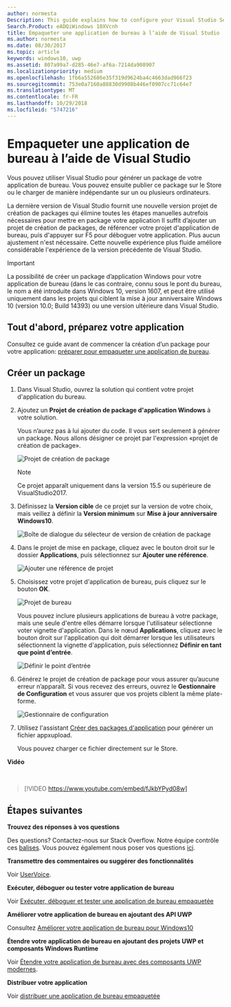 ```yaml
---
author: normesta
Description: This guide explains how to configure your Visual Studio Solution to edit, debug, and package desktop application.
Search.Product: eADQiWindows 10XVcnh
title: Empaqueter une application de bureau à l’aide de Visual Studio
ms.author: normesta
ms.date: 08/30/2017
ms.topic: article
keywords: windows10, uwp
ms.assetid: 807a99a7-d285-46e7-af6a-7214da908907
ms.localizationpriority: medium
ms.openlocfilehash: 1fb6a552686e35f319d9624ba4c4663dad966f23
ms.sourcegitcommit: 753e0a7160a88830d9908b446ef0907cc71c64e7
ms.translationtype: MT
ms.contentlocale: fr-FR
ms.lasthandoff: 10/29/2018
ms.locfileid: "5747216"
---
```

# <a name="package-a-desktop-application-by-using-visual-studio"></a>Empaqueter une application de bureau à l’aide de Visual Studio

Vous pouvez utiliser Visual Studio pour générer un package de votre application de bureau. Vous pouvez ensuite publier ce package sur le Store ou le charger de manière indépendante sur un ou plusieurs ordinateurs.

La dernière version de Visual Studio fournit une nouvelle version projet de création de packages qui élimine toutes les étapes manuelles autrefois nécessaires pour mettre en package votre application Il suffit d’ajouter un projet de création de packages, de référencer votre projet d'application de bureau, puis d'appuyer sur F5 pour déboguer votre application. Plus aucun ajustement n'est nécessaire. Cette nouvelle expérience plus fluide améliore considérable l'expérience de la version précédente de Visual Studio.

>[!IMPORTANT]
>La possibilité de créer un package d’application Windows pour votre application de bureau (dans le cas contraire, connu sous le pont du bureau, le nom a été introduite dans Windows 10, version 1607, et peut être utilisé uniquement dans les projets qui ciblent la mise à jour anniversaire Windows 10 (version 10.0; Build 14393) ou une version ultérieure dans Visual Studio.

## <a name="first-prepare-your-application"></a>Tout d'abord, préparez votre application

Consultez ce guide avant de commencer la création d’un package pour votre application: [préparer pour empaqueter une application de bureau](desktop-to-uwp-prepare.md).

<a id="new-packaging-project"/>

## <a name="create-a-package"></a>Créer un package

1. Dans Visual Studio, ouvrez la solution qui contient votre projet d'application du bureau.

2. Ajoutez un **Projet de création de package d'application Windows** à votre solution.

   Vous n’aurez pas à lui ajouter du code. Il vous sert seulement à générer un package. Nous allons désigner ce projet par l'expression «projet de création de package».

   ![Projet de création de package](images/desktop-to-uwp/packaging-project.png)

   >[!NOTE]
   >Ce projet apparaît uniquement dans la version 15.5 ou supérieure de VisualStudio2017.

3. Définissez la **Version cible** de ce projet sur la version de votre choix, mais veillez à définir la **Version minimum** sur **Mise à jour anniversaire Windows10**.

   ![Boîte de dialogue du sélecteur de version de création de package](images/desktop-to-uwp/packaging-version.png)

4. Dans le projet de mise en package, cliquez avec le bouton droit sur le dossier **Applications**, puis sélectionnez sur **Ajouter une référence**.

   ![Ajouter une référence de projet](images/desktop-to-uwp/add-project-reference.png)

5. Choisissez votre projet d'application de bureau, puis cliquez sur le bouton **OK**.

   ![Projet de bureau](images/desktop-to-uwp/reference-project.png)

   Vous pouvez inclure plusieurs applications de bureau à votre package, mais une seule d'entre elles démarre lorsque l'utilisateur sélectionne voter vignette d'application. Dans le nœud **Applications**, cliquez avec le bouton droit sur l'application qui doit démarrer lorsque les utilisateurs sélectionnent la vignette d'application, puis sélectionnez **Définir en tant que point d’entrée**.

   ![Définir le point d’entrée](images/desktop-to-uwp/entry-point-set.png)

6. Générez le projet de création de package pour vous assurer qu’aucune erreur n’apparaît.  Si vous recevez des erreurs, ouvrez le **Gestionnaire de Configuration** et vous assurer que vos projets ciblent la même plate-forme.

   ![Gestionnaire de configuration](images/desktop-to-uwp/config-manager.png)

7. Utilisez l'assistant [Créer des packages d'application](../packaging/packaging-uwp-apps.md) pour générer un fichier appxupload.

   Vous pouvez charger ce fichier directement sur le Store.

**Vidéo**

&nbsp;
> [!VIDEO https://www.youtube.com/embed/fJkbYPyd08w]

## <a name="next-steps"></a>Étapes suivantes

**Trouvez des réponses à vos questions**

Des questions? Contactez-nous sur Stack Overflow. Notre équipe contrôle ces [balises](http://stackoverflow.com/questions/tagged/project-centennial+or+desktop-bridge). Vous pouvez également nous poser vos questions [ici](https://social.msdn.microsoft.com/Forums/en-US/home?filter=alltypes&sort=relevancedesc&searchTerm=%5BDesktop%20Converter%5D).

**Transmettre des commentaires ou suggérer des fonctionnalités**

Voir [UserVoice](https://wpdev.uservoice.com/forums/110705-universal-windows-platform/category/161895-desktop-bridge-centennial).

**Exécuter, déboguer ou tester votre application de bureau**

Voir [Exécuter, déboguer et tester une application de bureau empaquetée](desktop-to-uwp-debug.md)

**Améliorer votre application de bureau en ajoutant des API UWP**

Consultez [Améliorer votre application de bureau pour Windows10](desktop-to-uwp-enhance.md)

**Étendre votre application de bureau en ajoutant des projets UWP et composants Windows Runtime**

Voir [Étendre votre application de bureau avec des composants UWP modernes](desktop-to-uwp-extend.md).

**Distribuer votre application**

Voir [distribuer une application de bureau empaquetée](desktop-to-uwp-distribute.md)
